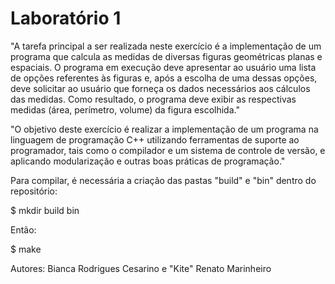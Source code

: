 # Laboratório 1

"A tarefa principal a ser realizada neste exercício é a implementação de um programa que calcula as
medidas de diversas figuras geométricas planas e espaciais. O programa em execução deve
apresentar ao usuário uma lista de opções referentes às figuras e, após a escolha de uma dessas
opções, deve solicitar ao usuário que forneça os dados necessários aos cálculos das medidas. Como
resultado, o programa deve exibir as respectivas medidas (área, perímetro, volume) da figura
escolhida."

"O objetivo deste exercício é realizar a implementação de um programa na linguagem de programação C++ utilizando ferramentas de suporte ao programador, tais como o compilador e um sistema de controle de versão, e aplicando modularização e outras boas práticas de programação."

Para compilar, é necessária a criação das pastas "build" e "bin" dentro do repositório:

$ mkdir build bin

Então:

$ make




Autores: Bianca Rodrigues Cesarino e "Kite" Renato Marinheiro
